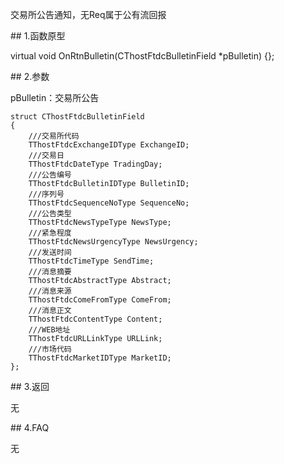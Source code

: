 <p>交易所公告通知，无Req属于公有流回报</p>
<span class="anchor" id="f48080fa-6bb5-4fc6-8058-139b2ea19ede"></span>
## 1.函数原型
<p>virtual void OnRtnBulletin(CThostFtdcBulletinField *pBulletin) {};</p>
<span class="anchor" id="bdcda840-93d9-49c9-a5a9-3f437fd06275"></span>
## 2.参数
<p>pBulletin：交易所公告</p>
<pre><code>struct CThostFtdcBulletinField
{
    ///交易所代码
    TThostFtdcExchangeIDType ExchangeID;
    ///交易日
    TThostFtdcDateType TradingDay;
    ///公告编号
    TThostFtdcBulletinIDType BulletinID;
    ///序列号
    TThostFtdcSequenceNoType SequenceNo;
    ///公告类型
    TThostFtdcNewsTypeType NewsType;
    ///紧急程度
    TThostFtdcNewsUrgencyType NewsUrgency;
    ///发送时间
    TThostFtdcTimeType SendTime;
    ///消息摘要
    TThostFtdcAbstractType Abstract;
    ///消息来源
    TThostFtdcComeFromType ComeFrom;
    ///消息正文
    TThostFtdcContentType Content;
    ///WEB地址
    TThostFtdcURLLinkType URLLink;
    ///市场代码
    TThostFtdcMarketIDType MarketID;
};
</code></pre>
<span class="anchor" id="484713bc-0752-4346-8d4f-f809c5ca9430"></span>
## 3.返回
<p>无</p>
<span class="anchor" id="3a319505-fcaa-418c-9873-4a607a643ddb"></span>
## 4.FAQ
<p>无</p>
